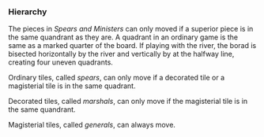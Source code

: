 ### Hierarchy

The pieces in _Spears and Ministers_ can only moved if a superior piece is in the same quandrant as they are.  A quadrant in an ordinary game is the same as a marked quarter of the board.  If playing with the river, the borad is bisected horizontally by the river and vertically by at the halfway line, creating four uneven quadrants.

Ordinary tiles, called _spears_, can only move if a decorated tile or a magisterial tile is in the same quadrant.

Decorated tiles, called _marshals_, can only move if the magisterial tile is in the same quandrant.

Magisterial tiles, called _generals_, can always move.
